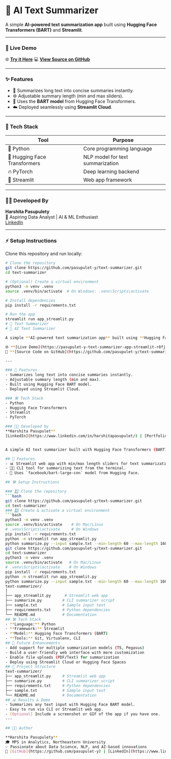 # 🧠 AI Text Summarizer

A simple **AI-powered text summarization app** built using **Hugging Face Transformers (BART)** and **Streamlit**.

---

### 🚀 Live Demo
🌐 [**Try it Here**](https://pasupulety-text-summarizer-app-streamlit-r8fjld.streamlit.app)
💻 [**View Source on GitHub**](https://github.com/pasupulety/text-summarizer)

---

### ✨ Features
- 🧾 Summarizes long text into concise summaries instantly.  
- ⚙️ Adjustable summary length (min and max sliders).  
- 🤖 Uses the **BART model** from Hugging Face Transformers.  
- ☁️ Deployed seamlessly using **Streamlit Cloud**.

---

### 🧩 Tech Stack
| Tool | Purpose |
|------|----------|
| 🐍 Python | Core programming language |
| 🤗 Hugging Face Transformers | NLP model for text summarization |
| 🔥 PyTorch | Deep learning backend |
| 🎨 Streamlit | Web app framework |

---

### 👩‍💻 Developed By
**Harshita Pasupulety**  
📍 Aspiring Data Analyst | AI & ML Enthusiast  
[LinkedIn](https://www.linkedin.com/in/harshita-pasupulety/) 

---

### ⚡ Setup Instructions

Clone this repository and run locally:

```bash
# Clone the repository
git clone https://github.com/pasupulet-y/text-summarizer.git
cd text-summarizer

# (Optional) Create a virtual environment
python3 -m venv .venv
source .venv/bin/activate  # On Windows: .venv\Scripts\activate

# Install dependencies
pip install -r requirements.txt

# Run the app
streamlit run app_streamlit.py
# 🧠 Text Summarizer
# 🧠 AI Text Summarizer

A simple **AI-powered text summarization app** built using **Hugging Face Transformers (BART)** and **Streamlit**.

🌐 **[Live Demo](https://pasupulet-y-text-summarizer-app-streamlit-r8fjld.streamlit.app)**  
📂 **[Source Code on GitHub](https://github.com/pasupulet-y/text-summarizer)**

---

### 🧩 Features
- Summarizes long text into concise summaries instantly.
- Adjustable summary length (min and max).
- Built using Hugging Face BART model.
- Deployed using Streamlit Cloud.

### 🛠️ Tech Stack
- Python
- Hugging Face Transformers
- Streamlit
- PyTorch

### 👩‍💻 Developed by
**Harshita Pasupulet**  
[LinkedIn](https://www.linkedin.com/in/harshitapasupulet/) | [Portfolio](#)


A simple AI text summarizer built with Hugging Face Transformers (BART) and Streamlit.

## 🚀 Features
- 📊 Streamlit web app with min/max length sliders for text summarization.
- 🧑‍💻 CLI tool for summarizing text from the terminal.
- 🤗 Uses `facebook/bart-large-cnn` model from Hugging Face.

## 🛠️ Setup Instructions

### 1️⃣ Clone the repository
```bash
git clone https://github.com/pasupulet-y/text-summarizer.git
cd text-summarizer
### 2️⃣ Create & activate a virtual environment
```bash
python3 -m venv .venv
source .venv/bin/activate    # On Mac/Linux
# .venv\Scripts\activate     # On Windows
pip install -r requirements.txt
python -m streamlit run app_streamlit.py
python summarize.py --input sample.txt --min-length 60 --max-length 160
git clone https://github.com/pasupulet-y/text-summarizer.git
cd text-summarizer
python3 -m venv .venv
source .venv/bin/activate   # On Mac/Linux
# .venv\Scripts\activate    # On Windows
pip install -r requirements.txt
python -m streamlit run app_streamlit.py
python summarize.py --input sample.txt --min-length 60 --max-length 160
text-summarizer/
│
├── app_streamlit.py      # Streamlit web app
├── summarize.py         # CLI summarizer script
├── sample.txt           # Sample input text
├── requirements.txt     # Python dependencies
└── README.md            # Documentation
## 🛠️ Tech Stack
- **Language:** Python  
- **Framework:** Streamlit  
- **Model:** Hugging Face Transformers (BART)  
- **Tools:** Git, Virtualenv, CLI
## 🚀 Future Enhancements
- Add support for multiple summarization models (T5, Pegasus)
- Build a user-friendly web interface with more customization
- Enable file uploads (PDF/Text) for summarization
- Deploy using Streamlit Cloud or Hugging Face Spaces
## 📁 Project Structure
text-summarizer/
├── app_streamlit.py     # Streamlit web app
├── summarize.py         # CLI summarizer script
├── requirements.txt     # Python dependencies
├── sample.txt           # Sample input text
└── README.md            # Documentation
## 📊 Results & Demo
- Summarizes any text input with Hugging Face BART model.
- Easy to run via CLI or Streamlit web app.
- [Optional] Include a screenshot or GIF of the app if you have one.
---

## 👩‍💻 Author

**Harshita Pasupulety**  
🎓 MPS in Analytics, Northeastern University  
💡 Passionate about Data Science, NLP, and AI-based innovations  
🔗 [GitHub](https://github.com/pasupulet-y) | [LinkedIn](https://www.linkedin.com/in/harshitapasupulety/)
